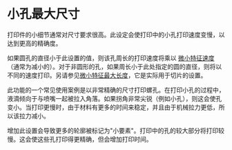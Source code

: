 小孔最大尺寸
====
打印件的小细节通常对尺寸要求很高。此设定会使打印中的小孔打印速度变慢，以达到更高的精确度。

如果圆孔的直径小于此设置的值，则该孔周长的打印速度将乘以 [微小特征速度](small_feature_speed_factor.md)（通常为减小的）。对于非圆形的孔，如果周长小于此处指定的圆的直径，则将以不同的速度打印。另请参见[微小特征最大长度](small_feature_max_length.md)，它是实际用于切片的设置。

此功能的一个常见使用案例是以非常精确的尺寸打印螺孔。在打印小孔的过程中，液滴倾向于与喷嘴一起被拉入角落。如果拐角非常尖锐（例如小孔），则这会使孔变小。当打印更慢时，由于材料有更多的时间来稳定，并且由于机械拉力更低，所以该拉力减小。

增加此设置会导致更多的轮廓被标记为"小要素"。打印中的孔的较大部分将打印较慢。这会使这些孔打印得更精确，但会增加打印时间。
